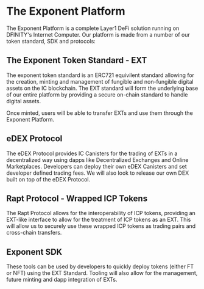 # The Exponent Platform
The Exponent Platform is a complete Layer1 DeFi solution running on DFINITY's Internet Computer. Our platform is made from a number of our token standard, SDK and protocols:

## The Exponent Token Standard - EXT
The exponent token standard is an ERC721 equivilent standard allowing for the creation, minting and management of fungible and non-fungible digital assets on the IC blockchain. The EXT standard will form the underlying base of our entire platform by providing a secure on-chain standard to handle digital assets.

Once minted, users will be able to transfer EXTs and use them through the Exponent Platform.

## eDEX Protocol
The eDEX Protocol provides IC Canisters for the trading of EXTs in a decentralized way using dapps like Decentralized Exchanges and Online Marketplaces. Developers can deploy their own eDEX Canisters and set developer defined trading fees. We will also look to release our own DEX built on top of the eDEX Protocol.

## Rapt Protocol - Wrapped ICP Tokens
The Rapt Protocol allows for the interoperability of ICP tokens, providing an EXT-like interface to allow for the treatment of ICP tokens as an EXT. This will allow us to securely use these wrapped ICP tokens as trading pairs and cross-chain transfers.

## Exponent SDK
These tools can be used by developers to quickly deploy tokens (either FT or NFT) using the EXT Standard. Tooling will also allow for the management, future minting and dapp integration of EXTs.

